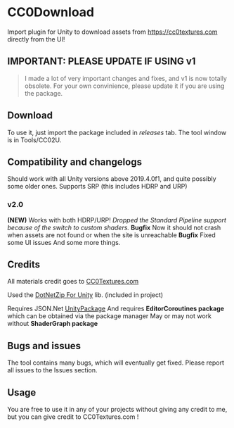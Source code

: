 
# CC0Download
Import plugin for Unity to download assets from https://cc0textures.com directly from the UI!

## IMPORTANT: PLEASE UPDATE IF USING v1
> I made a lot of very important changes and fixes, and v1 is now totally obsolete. For your own convinience, please update it if you are using the package.

## Download
To use it, just import the package included in *releases* tab. The tool window is in Tools/CC02U.

## Compatibility and changelogs
Should work with all Unity versions above 2019.4.0f1, and quite possibly some older ones. Supports SRP (this includes HDRP and URP)

### v2.0
**(NEW)** Works with both HDRP/URP! 
*Dropped the Standard Pipeline support because of the switch to custom shaders.*
**Bugfix** Now it should not crash when assets are not found or when the site is unreachable
**Bugfix** Fixed some UI issues
And some more things.

## Credits
All materials credit goes to [CC0Textures.com](https://cc0textures.com)

Used the [DotNetZip For Unity](https://github.com/r2d2rigo/dotnetzip-for-unity) lib. (included in project)

Requires JSON.Net [UnityPackage](https://github.com/jilleJr/Newtonsoft.Json-for-Unity)
And requires **EditorCoroutines package** which can be obtained via the package manager
May or may not work without **ShaderGraph package** 

## Bugs and issues
The tool contains many bugs, which will eventually get fixed. Please report all issues to the Issues section.

## Usage
You are free to use it in any of your projects without giving any credit to me, but you can give credit to CC0Textures.com !
